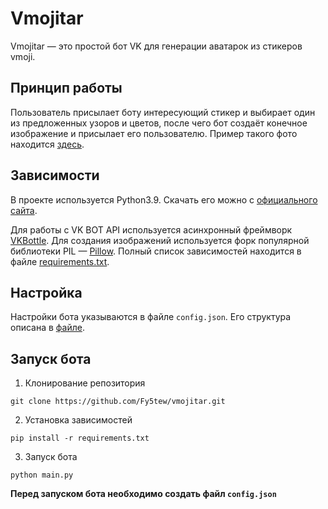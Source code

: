 # Vmojitar
Vmojitar — это простой бот VK для генерации аватарок из стикеров vmoji.
## Принцип работы
Пользователь присылает боту интересующий стикер и выбирает один из предложенных узоров и цветов, после чего бот создаёт конечное изображение и присылает его пользователю.
Пример такого фото находится [здесь](https://github.com/Fy5tew/vmojitar/blob/master/vmojitar.jpg).
## Зависимости
В проекте используется Python3.9. Скачать его можно с [официального сайта](https://www.python.org/).

Для работы с VK BOT API используется асинхронный фреймворк [VKBottle](https://github.com/vkbottle/vkbottle). Для создания изображений используется форк популярной библиотеки PIL — [Pillow](https://github.com/python-pillow/Pillow).
Полный список зависимостей находится в файле [requirements.txt](https://github.com/Fy5tew/vmojitar/blob/master/requirements.txt).
## Настройка
Настройки бота указываются в файле `config.json`. Его структура описана в [файле](https://github.com/Fy5tew/vmojitar/blob/master/config.json.example).
## Запуск бота
1. Клонирование репозитория
```
git clone https://github.com/Fy5tew/vmojitar.git
```
2. Установка зависимостей
```
pip install -r requirements.txt
```
3. Запуск бота
```
python main.py
```
**Перед запуском бота необходимо создать файл `config.json`**